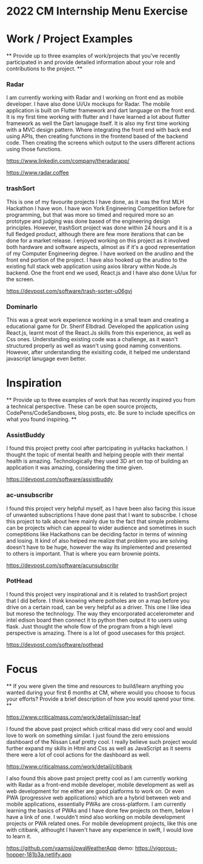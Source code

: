 # 2022 CM Internship Menu Exercise

# Work / Project Examples

** Provide up to three examples of work/projects that you’ve recently participated in and provide detailed information about your role and contributions to the project. **

### Radar

I am currently working with Radar and I working on front end as mobile developer. I have also done Ui/Ux mockups for Radar. The mobile application is built on Flutter framework and dart language on the front end. It is my first time working with flutter and I have learned a lot about flutter framework as well the Dart lanugage itself. It is also my first time working with a MVC design pattern. Where integrating the front end with back end using APIs, then creating functions in the frontend based of the backend code. Then creating the screens which output to the users different actions using those functions.

https://www.linkedin.com/company/theradarapp/

https://www.radar.coffee

### trashSort

This is one of my favourite projects I have done, as it was the first MLH Hackathon I have won. I have won York Engineering Competition before for programming, but that was more so timed and required more so an prototype and judging was done based of the engineering design principles. However, trashSort project was done within 24 hours and it is a full fledged product, although there are few more iterations that can be done for a market release. I enjoyed working on this project as it involved both hardware and software aspects, almost as if it's a good representation of my Computer Engineering degree. I have worked on the arudino and the front end portion of the project. I have also hooked up the arudino to the existing full stack web application using axios library within Node.Js backend. One the front end we used, React.js and I have also done Ui/ux for the screen. 

https://devpost.com/software/trash-sorter-u06gvj

### Dominarlo

This was a great work experience working in a small team and creating a educational game for Dr. Sherif Elbdrad. Developed the application using React.js, learnt most of the React.Js skills from this experience, as well as Css ones. Understanding existing code was a challenge, as it wasn't structured properly as well as wasn't using good naming conventions. However, after understanding the exisiting code, it helped me understand javascript lanugage even better.

# Inspiration

** Provide up to three examples of work that has recently inspired you from a technical perspective. These can be open source projects, CodePens/CodeSandboxes, blog posts, etc. Be sure to include specifics on what you found inspiring. **

### AssistBuddy

I found this project pretty cool after partcipating in yuHacks hackathon. I thought the topic of mental health and helping people with their mental health is amazing. Technologically they used 3D art on top of building an application it was amazing, considering the time given. 

https://devpost.com/software/assistbuddy

### ac-unsubscribr

I found this project very helpful myself, as I have been also facing this issue of unwanted subscriptions I have done past that I want to subscribe. I chose this project to talk about here mainly due to the fact that simple problems can be projects which can appeal to wider audience and sometimes in such comeptitions like Hackathons can be deciding factor in terms of winning and losing. It kind of also helped me realize that problem you are solving doesn't have to be huge, however the way its implemented and presented to others is important. That is where you earn brownie points.

https://devpost.com/software/acunsubscribr

### PotHead

I found this project very inspirational and it is related to trashSort project that I did before. I think knowing where potholes are on a map before you drive on a certain road, can be very helpful as a driver. This one I like idea but moreso the technology. The way they encorporated accelerometer and intel edison board then connect it to python then output it to users using flask. Just thought the whole flow of the program from a high level perspective is amazing. There is a lot of good usecases for this project.

https://devpost.com/software/pothead

# Focus

** If you were given the time and resources to build/learn anything you wanted during your first 6 months at CM, where would you choose to focus your efforts? Provide a brief description of how you would spend your time. **

https://www.criticalmass.com/work/detail/nissan-leaf

I found the above past project which critical mass did very cool and would love to work on something similar. I just found the zero emissions dashboard of the Nissan Leaf pretty cool. I really believe such project would further expand my skills in Html and Css as well as JavaScript as it seems there were a lot of cool actions for the dashboard as well. 

https://www.criticalmass.com/work/detail/citibank

I also found this above past project pretty cool as I am currently working with Radar as a front-end mobile developer, mobile development as well as web development for me either are good platforms to work on. Or even PWA (progressive web applications) which are a hybrid between web and mobile applications, essentially PWAs are cross-platform. I am currently learning the basics of PWAs and I have done few projects on them, below I have a link of one. I wouldn't mind also working on mobile development projects or PWA related ones. For mobile development projects, like this one with citibank, althought I haven't have any experience in swift, I would love to learn it. 

https://github.com/vaamsii/pwaWeatherApp
demo: https://vigorous-hopper-181b3a.netlify.app
